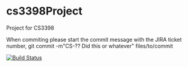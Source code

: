 cs3398Project
=============

Project for CS3398

When commiting please start the commit message with the JIRA ticket number, git commit -m"CS-?? Did this or whatever" files/to/commit

[![Build Status](http://jenkins.colingalindo.ddns.us/buildStatus/icon?job=cs3398Project)](http://jenkins.colingalindo.ddns.us/job/cs3398Project/)
